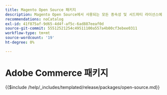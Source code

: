 ```yaml
---
title: Magento Open Source 패키지
description: Magento Open Source에서 사용되는 모든 종속성 및 서드파티 라이선스에 대해 알아봅니다.
recommendations: noCatalog
exl-id: 41f875af-9d65-4d4f-af5c-6ad887eeaf0d
source-git-commit: 55512521254c49511100a557a4b00cf3ebee0311
workflow-type: tm+mt
source-wordcount: '19'
ht-degree: 0%

---
```


# Adobe Commerce 패키지

{{$include /help/_includes/templated/release/packages/open-source.md}}

<!-- Last updated from includes: 2025-04-11 12:10:38 -->
